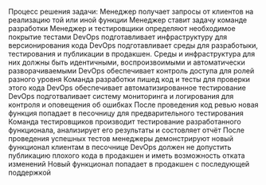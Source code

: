 Процесс решения задачи:
Менеджер получает запросы от клиентов на реализацию той или иной функции
Менеджер ставит задачу команде разработки
Менеджер и тестировщики определяют необходимое покрытие тестами
DevOps подготавливает инфраструктуру для версионирования кода
DevOps подготавливает среды для разработыки, тестирования и публикации в продакшен. Среды и инфраструктура для них должны быть идентичными, воспроизвоимыми и автоматически разворачиваемыми
DevOps обеспечивает контроль доступа для ролей разного уровня
Команда разработки пишед код и тесты для проверки этого кода
DevOps обеспечивает автоматизированное тестирование
DevOps подготваливает систему мониторинга и логирования для контроля и оповещения об ошибках
После проведения код ревью новая функция попадает в песочницу для предварительного тестирования
Команда тестировщиков производит тестирование разработанного функционала, анализирует его результаты и состовляет отчёт
После проведения успешных тестов менеджеры демонстрируют новый функционал клиентам в песочнице
DevOps должен не допустить публикацию плохого кода в продакшен и иметь возможность отката изменений
Новый функционал попадает в продакшен с последующей поддержкой
